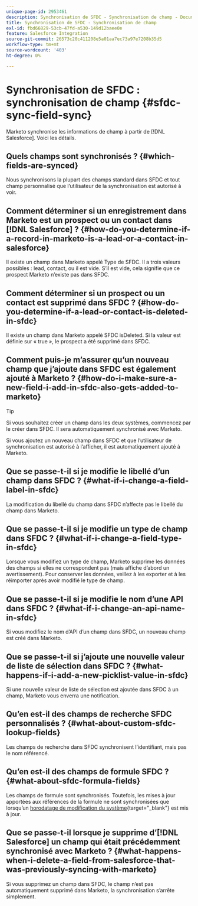 ```yaml
---
unique-page-id: 2953461
description: Synchronisation de SFDC - Synchronisation de champ - Documents Marketo - Documentation du produit
title: Synchronisation de SFDC - Synchronisation de champ
exl-id: fbd66829-53cb-47fd-a530-149d12baee0e
feature: Salesforce Integration
source-git-commit: 26573c20c411208e5a01aa7ec73a97e7208b35d5
workflow-type: tm+mt
source-wordcount: '403'
ht-degree: 0%

---
```


# Synchronisation de SFDC : synchronisation de champ {#sfdc-sync-field-sync}

Marketo synchronise les informations de champ à partir de [!DNL Salesforce]. Voici les détails.

## Quels champs sont synchronisés ? {#which-fields-are-synced}

Nous synchronisons la plupart des champs standard dans SFDC et tout champ personnalisé que l’utilisateur de la synchronisation est autorisé à voir.

## Comment déterminer si un enregistrement dans Marketo est un prospect ou un contact dans [!DNL Salesforce] ? {#how-do-you-determine-if-a-record-in-marketo-is-a-lead-or-a-contact-in-salesforce}

Il existe un champ dans Marketo appelé Type de SFDC. Il a trois valeurs possibles : lead, contact, ou il est vide. S’il est vide, cela signifie que ce prospect Marketo n’existe pas dans SFDC.

## Comment déterminer si un prospect ou un contact est supprimé dans SFDC ? {#how-do-you-determine-if-a-lead-or-contact-is-deleted-in-sfdc}

Il existe un champ dans Marketo appelé SFDC isDeleted. Si la valeur est définie sur « true », le prospect a été supprimé dans SFDC.

## Comment puis-je m’assurer qu’un nouveau champ que j’ajoute dans SFDC est également ajouté à Marketo ? {#how-do-i-make-sure-a-new-field-i-add-in-sfdc-also-gets-added-to-marketo}

>[!TIP]
>
>Si vous souhaitez créer un champ dans les deux systèmes, commencez par le créer dans SFDC. Il sera automatiquement synchronisé avec Marketo.

Si vous ajoutez un nouveau champ dans SFDC et que l’utilisateur de synchronisation est autorisé à l’afficher, il est automatiquement ajouté à Marketo.

## Que se passe-t-il si je modifie le libellé d’un champ dans SFDC ? {#what-if-i-change-a-field-label-in-sfdc}

La modification du libellé du champ dans SFDC n’affecte pas le libellé du champ dans Marketo.

## Que se passe-t-il si je modifie un type de champ dans SFDC ? {#what-if-i-change-a-field-type-in-sfdc}

Lorsque vous modifiez un type de champ, Marketo supprime les données des champs si elles ne correspondent pas (mais affiche d’abord un avertissement). Pour conserver les données, veillez à les exporter et à les réimporter après avoir modifié le type de champ.

## Que se passe-t-il si je modifie le nom d’une API dans SFDC ? {#what-if-i-change-an-api-name-in-sfdc}

Si vous modifiez le nom d’API d’un champ dans SFDC, un nouveau champ est créé dans Marketo.

## Que se passe-t-il si j’ajoute une nouvelle valeur de liste de sélection dans SFDC ? {#what-happens-if-i-add-a-new-picklist-value-in-sfdc}

Si une nouvelle valeur de liste de sélection est ajoutée dans SFDC à un champ, Marketo vous enverra une notification.

## Qu’en est-il des champs de recherche SFDC personnalisés ? {#what-about-custom-sfdc-lookup-fields}

Les champs de recherche dans SFDC synchronisent l’identifiant, mais pas le nom référencé.

## Qu’en est-il des champs de formule SFDC ? {#what-about-sfdc-formula-fields}

Les champs de formule sont synchronisés. Toutefois, les mises à jour apportées aux références de la formule ne sont synchronisées que lorsqu’un [horodatage de modification du système](https://help.salesforce.com/apex/HTViewSolution?id=000193203&language=en_US){target="_blank"} est mis à jour.

## Que se passe-t-il lorsque je supprime d’[!DNL Salesforce] un champ qui était précédemment synchronisé avec Marketo ? {#what-happens-when-i-delete-a-field-from-salesforce-that-was-previously-syncing-with-marketo}

Si vous supprimez un champ dans SFDC, le champ n’est pas automatiquement supprimé dans Marketo, la synchronisation s’arrête simplement.
